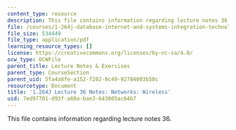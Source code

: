 ```yaml
---
content_type: resource
description: This file contains information regarding lecture notes 36.
file: /courses/1-264j-database-internet-and-systems-integration-technologies-fall-2013/7ed97701d93fa60abae3643005ac64b7_MIT1_264JF13_lect_36.pdf
file_size: 534449
file_type: application/pdf
learning_resource_types: []
license: https://creativecommons.org/licenses/by-nc-sa/4.0/
ocw_type: OCWFile
parent_title: Lecture Notes & Exercises
parent_type: CourseSection
parent_uid: 5fa4a8fe-a152-f202-8c49-92784003b58c
resourcetype: Document
title: '1.264J Lecture 36 Notes: Networks: Wireless'
uid: 7ed97701-d93f-a60a-bae3-643005ac64b7
---
```

This file contains information regarding lecture notes 36.
